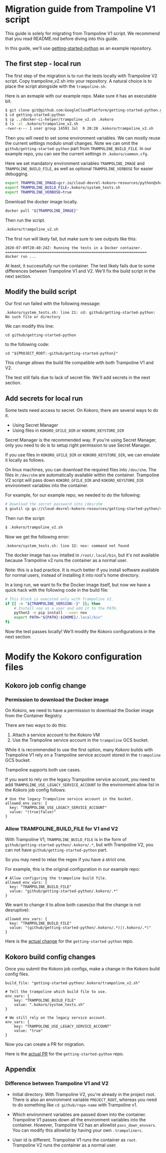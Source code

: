 # Migration guide from Trampoline V1 script

This guide is solely for migrating from Trampoline V1 script. We
recommend that you read README.md before diving into this guide.

In this guide, we'll use
[getting-started-python](https://github.com/GoogleCloudPlatform/getting-started-python)
as an example repository.

## The first step - local run

The first step of the migration is to run the tests locally with
Trampoline V2 script. Copy trampoline_v2.sh into your repository. A
natural choice is to place the script alongside with the
`trampoline.sh`.

Here is an exmaple with our example repo. Make sure it has an
executable bit.

```sh
$ git clone git@github.com:GoogleCloudPlatform/getting-started-python.git
$ cd getting-started-python
$ cp ../docker-ci-helper/trampoline_v2.sh .kokoro
$ ls -al .kokoro/trampoline_v2.sh
-rwxr-x--- 1 user group 14591 Jul  9 20:28 .kokoro/trampoline_v2.sh
```

Then you will need to set some environment variables. We can mostly
reuse the current settings modulo small changes. Note we can omit the
`github/getting-started-python` part from `TRAMPOLINE_BUILD_FILE`. In
our example repo, you can see the current settings in
`.kokoro/common.cfg`.

Here we set mandatory environment variables `TRAMPOLINE_IMAGE` and
`TRAMPOLINE_BUILD_FILE`, as well as optional `TRAMPOLINE_VERBOSE` for
easier debugging.

```sh
export TRAMPOLINE_IMAGE=gcr.io/cloud-devrel-kokoro-resources/python@sha256:4b6ba8c199e96248980db4538065cddeea594138b9b9fb2d0388603922087747
export TRAMPOLINE_BUILD_FILE=.kokoro/system_tests.sh
export TRAMPOLINE_VERBOSE=true
```

Download the docker image locally.

```sh
docker pull "${TRAMPOLINE_IMAGE}"
```

Then run the script.

```sh
.kokoro/trampoline_v2.sh
```

The first run will likely fail, but make sure to see outputs like this:

```
2020-07-09T20:40:24Z: Running the tests in a Docker container.
================================================================
docker run ...
```

At least, it successfully run the container. The test likely fails due
to some differences between Trampoline V1 and V2. We'll fix the build
script in the next section.

## Modify the build script

Our first run failed with the following message:

```
.kokoro/system_tests.sh: line 21: cd: github/getting-started-python: No such file or directory
```

We can modify this line:

```
cd github/getting-started-python
```

to the following code:

```
cd "${PROJECT_ROOT:-github/getting-started-python}"
```

This change allows the build file compatible with both Trampoline V1
and V2.

The test still fails due to lack of secret file. We'll add secrets in
the next section.

## Add secrets for local run

Some tests need access to secret. On Kokoro, there are several ways to
do it.

* Using Secret Manager
* Using files in `KOKORO_GFILE_DIR` or `KOKORO_KEYSTORE_DIR`


Secret Manager is the recommended way. If you're using Secret Manager,
only you need to do is to setup right permission to use Secret
Manager.

If you use files in `KOKORO_GFILE_DIR` or `KOKORO_KEYSTORE_DIR`, we
can emulate it locally as follows.

On linux machines, you can download the required files into
`/dev/shm`. The files in `/dev/shm` are automatically available within
the container. Trampoline V2 script will pass down `KOKORO_GFILE_DIR`
and `KOKORO_KEYSTORE_DIR` environment variables into the container.

For example, for our example repo, we needed to do the following:

```sh
# Download the secret password into /dev/shm
$ gsutil cp gs://cloud-devrel-kokoro-resources/getting-started-python/secrets-password.txt /dev/shm
```

Then run the script:

```sh
$ .kokoro/trampoline_v2.sh
```

Now we get the following error:

```
.kokoro/system_tests.sh: line 32: nox: command not found
```

The docker image has `nox` intalled in `/root/.local/bin`, but it's
not available because Trampoline v2 runs the container as a normal
user.

Note: this is a bad practice. It is much better if you install
software available for normal users, instead of installing it into
root's home directory.

In a long run, we want to fix the Docker image itself, but now we have
a quick hack with the following code in the build file:

```sh
# This block is executed only with Trampoline V2.
if [[ -n "${TRAMPOLINE_VERSION:-}" ]]; then
    # Install nox as a user and add it to the PATH.
	python3 -m pip install --user nox
	export PATH="${PATH}:${HOME}/.local/bin"
fi
```

Now the test passes locally! We'll modify the Kokoro configurations in
the next section.

# Modify the Kokoro configuration files

## Kokoro job config change

### Permission to download the Docker image

On Kokoro, we need to have a permission to download the Docker image
from the Container Registry.

There are two ways to do this:

1. Attach a service account to the Kokoro VM
2. Use the Trampoline service account in the `trampoline` GCS bucket.

While it is recommended to use the first option, many Kokoro builds
with Trampoline V1 rely on a Trampoline service account stored in the
`trampoline` GCS bucket.

Trampoline supports both use cases.

If you want to rely on the legacy Trampoline service account, you need
to add `TRAMPOLINE_USE_LEGACY_SERVICE_ACCOUNT` to the environment
allow list in the Kokoro job config follows:

```
# Use the legacy Trampoline service account in the bucket.
allowed_env_vars: {
  key: "TRAMPOLINE_USE_LEGACY_SERVICE_ACCOUNT"
  value: "(true|false)"
}
```

### Allow TRAMPOLINE_BUILD_FILE for V1 and V2

With Trampoline V1, `TRAMPOLINE_BUILD_FILE` is in the form of
`github/getting-started-python/.kokoro/.*`, but with Trampoline V2,
you can not have `github/getting-started-python` part.

So you may need to relax the regex if you have a strict one.

For example, this is the original configuration in our example repo:

```
# Allow configuring the trampoline build file.
allowed_env_vars: {
  key: "TRAMPOLINE_BUILD_FILE"
  value: "github/getting-started-python/.kokoro/.*"
}
```

We want to change it to allow both cases(so that the change is not
desruptive):

```# Allow configuring the trampoline build file.
allowed_env_vars: {
  key: "TRAMPOLINE_BUILD_FILE"
  value: "(github/getting-started-python/.kokoro/.*)|(.kokoro/.*)"
}
```

Here is the [actual change](http://cr320490275) for
the `getting-started-python` repo.

## Kokoro build config changes

Once you submit the Kokoro job configs, make a change in the Kokoro
build config files.

```
build_file: "getting-started-python/.kokoro/trampoline_v2.sh"

# Tell the trampoline which build file to use.
env_vars: {
    key: "TRAMPOLINE_BUILD_FILE"
    value: ".kokoro/system_tests.sh"
}

# We still rely on the legacy service account.
env_vars: {
    key: "TRAMPOLINE_USE_LEGACY_SERVICE_ACCOUNT"
    value: "true"
}
```

Now you can create a PR for migration.

Here is the [actual PR](https://github.com/GoogleCloudPlatform/getting-started-python/pull/271) for the `getting-started-python` repo.

## Appendix

### Difference between Trampoline V1 and V2

* Initial directory.
  With Trampoline V2, you're already in the project root. There is
  also an environment variable `PROJECT_ROOT`, whereas you need to do
  something like `cd github/repo-name` with Trampoline v1.

* Which environment variables are passed down into the container.
  Trampoline V1 passes down all the environment variables into the
  container. However, Trampoline V2 has an allowlist
  `pass_down_envvars`. You can modify this allowlist by having your
  own `.trampolinerc`.

* User id is different.
  Trampoline V1 runs the container as `root`. Trampoline V2 runs the
  container as a normal user.
